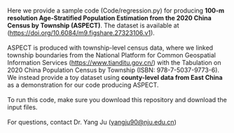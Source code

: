 <br>Here we provide a sample code (Code/regression.py) for producing **100-m resolution Age-Stratified Population Estimation from the 2020 China Census by Township (ASPECT)**. The dataset is available at (https://doi.org/10.6084/m9.figshare.27323106.v1).<br/>
<br>ASPECT is produced with township-level census data, where we linked township boundaries from the National Platform for Common Geospatial Information Services (https://www.tianditu.gov.cn/) with the Tabulation on 2020 China Population Census by Township (ISBN: 978-7-5037-9773-6).
We instead provide a toy dataset using **county-level data from East China** as a demonstration for our code producing ASPECT.<br/> 
<br>To run this code, make sure you download this repository and download the input files.<br/>
<br>For questions, contact Dr. Yang Ju (yangju90@nju.edu.cn) <br/>
